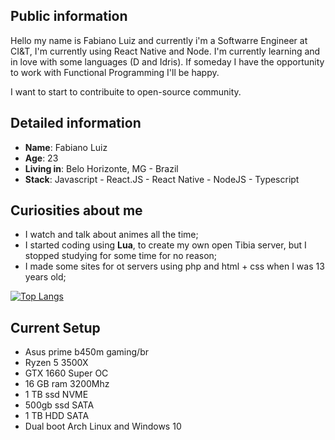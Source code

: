 ## Public information

Hello my name is Fabiano Luiz and currently i'm a Softwarre Engineer at CI&T, I'm currently using React Native and Node.
I'm currently learning and in love with some languages (D and Idris).
If someday I have the opportunity to work with Functional Programming I'll be happy.

I want to start to contribuite to open-source community.

## Detailed information

- **Name**: Fabiano Luiz
- **Age**: 23
- **Living in**: Belo Horizonte, MG - Brazil
- **Stack**: Javascript - React.JS - React Native - NodeJS - Typescript

## Curiosities about me

- I watch and talk about animes all the time;
- I started coding using **Lua**, to create my own open Tibia server, but I stopped studying for some time for no reason;
- I made some sites for ot servers using php and html + css when I was 13 years old;

[![Top Langs](https://github-readme-stats.vercel.app/api/top-langs/?username=fabinzne&layout=compact)](https://github.com/fabinzne)

## Current Setup

- Asus prime b450m gaming/br
- Ryzen 5 3500X
- GTX 1660 Super OC
- 16 GB ram 3200Mhz
- 1 TB ssd NVME
- 500gb ssd SATA
- 1 TB HDD SATA
- Dual boot Arch Linux and Windows 10
